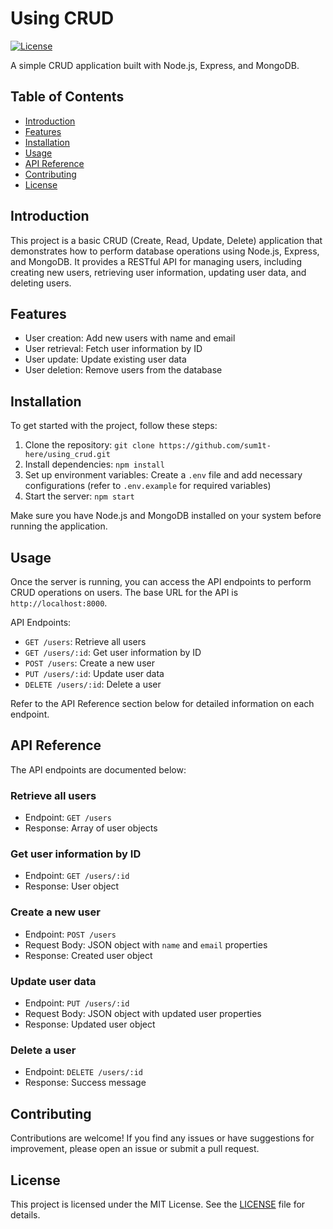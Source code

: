 # Using CRUD

[![License](https://img.shields.io/badge/license-MIT-blue.svg)](LICENSE)

A simple CRUD application built with Node.js, Express, and MongoDB.

## Table of Contents
- [Introduction](#introduction)
- [Features](#features)
- [Installation](#installation)
- [Usage](#usage)
- [API Reference](#api-reference)
- [Contributing](#contributing)
- [License](#license)

## Introduction

This project is a basic CRUD (Create, Read, Update, Delete) application that demonstrates how to perform database operations using Node.js, Express, and MongoDB. It provides a RESTful API for managing users, including creating new users, retrieving user information, updating user data, and deleting users.

## Features

- User creation: Add new users with name and email
- User retrieval: Fetch user information by ID
- User update: Update existing user data
- User deletion: Remove users from the database

## Installation

To get started with the project, follow these steps:

1. Clone the repository: `git clone https://github.com/sum1t-here/using_crud.git`
2. Install dependencies: `npm install`
3. Set up environment variables: Create a `.env` file and add necessary configurations (refer to `.env.example` for required variables)
4. Start the server: `npm start`

Make sure you have Node.js and MongoDB installed on your system before running the application.

## Usage

Once the server is running, you can access the API endpoints to perform CRUD operations on users. The base URL for the API is `http://localhost:8000`.

API Endpoints:

- `GET /users`: Retrieve all users
- `GET /users/:id`: Get user information by ID
- `POST /users`: Create a new user
- `PUT /users/:id`: Update user data
- `DELETE /users/:id`: Delete a user

Refer to the API Reference section below for detailed information on each endpoint.

## API Reference

The API endpoints are documented below:

### Retrieve all users

- Endpoint: `GET /users`
- Response: Array of user objects

### Get user information by ID

- Endpoint: `GET /users/:id`
- Response: User object

### Create a new user

- Endpoint: `POST /users`
- Request Body: JSON object with `name` and `email` properties
- Response: Created user object

### Update user data

- Endpoint: `PUT /users/:id`
- Request Body: JSON object with updated user properties
- Response: Updated user object

### Delete a user

- Endpoint: `DELETE /users/:id`
- Response: Success message

## Contributing

Contributions are welcome! If you find any issues or have suggestions for improvement, please open an issue or submit a pull request.

## License

This project is licensed under the MIT License. See the [LICENSE](LICENSE) file for details.

